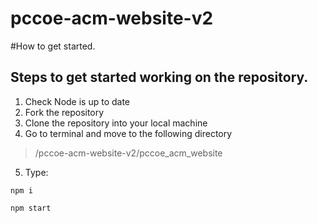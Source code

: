 # pccoe-acm-website-v2

#How to get started.

## Steps to get started working on the repository.

1. Check Node is up to date
2. Fork the repository
3. Clone the repository into your local machine
4. Go to terminal and move to the following directory
  > /pccoe-acm-website-v2/pccoe_acm_website
5. Type:
  ``` 
  npm i
  
  npm start
  ```
